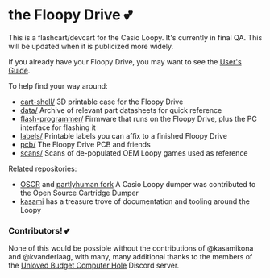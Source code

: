 # the Floopy Drive 💕

This is a flashcart/devcart for the Casio Loopy. It's currently in final QA. This will be updated when it is publicized more widely.

If you already have your Floopy Drive, you may want to see the [User's Guide](docs/USAGE.md).

To help find your way around:

* [cart-shell/](cart-shell/) 3D printable case for the Floopy Drive
* [data/](data/) Archive of relevant part datasheets for quick reference
* [flash-programmer/](flash-programmer/) Firmware that runs on the Floopy Drive, plus the PC interface for flashing it
* [labels/](labels/) Printable labels you can affix to a finished Floopy Drive
* [pcb/](pcb/) The Floopy Drive PCB and friends
* [scans/](scans/) Scans of de-populated OEM Loopy games used as reference

Related repositories:

* [OSCR](https://github.com/sanni/cartreader) and [partlyhuman fork](https://github.com/partlyhuman/cartreader) A Casio Loopy dumper was contributed to the Open Source Cartridge Dumper
* [kasami](https://github.com/kasamikona/Loopy-Tools) has a treasure trove of documentation and tooling around the Loopy

### Contributors! 💕

None of this would be possible without the contributions of @kasamikona and @kvanderlaag, with many, many additional thanks to the members of the [Unloved Budget Computer Hole](https://discord.gg/rpCS6MEjss) Discord server.

